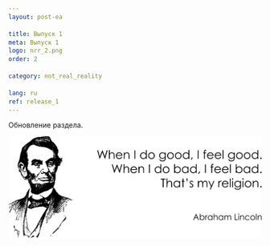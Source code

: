 ```yaml
---
layout: post-ea

title: Выпуск 1
meta: Выпуск 1
logo: nrr_2.png
order: 2

category: not_real_reality

lang: ru
ref: release_1
---
```


Обновление раздела.

<a data-fancybox="gallery" href="/img/programming/Lincoln.png"><img src="/img/programming/Lincoln.png" alt=""></a>
